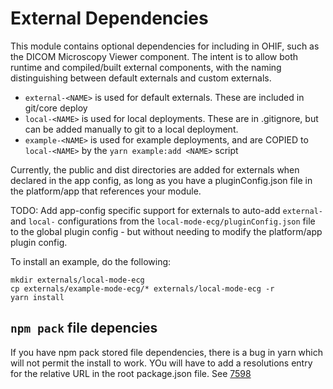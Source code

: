 # External Dependencies

This module contains optional dependencies for including in OHIF, such
as the DICOM Microscopy Viewer component.  The intent is to allow both
runtime and compiled/built external components, with the naming distinguishing
between default externals and custom externals.

* `external-<NAME>` is used for default externals.  These are included in git/core deploy
* `local-<NAME>` is used for local deployments.  These are in .gitignore, but can be added manually to git to a local deployment.
* `example-<NAME>` is used for example deployments, and are COPIED to `local-<NAME>` by the `yarn example:add <NAME>` script

Currently, the public and dist directories are added for externals when declared in the app config, as long
as you have a pluginConfig.json file in the platform/app that references your module.

TODO: Add app-config specific support for externals to auto-add `external-` and `local-` configurations from the
`local-mode-ecg/pluginConfig.json` file to the global plugin config - but without needing to modify the platform/app plugin config.

To install an example, do the following:

```
mkdir externals/local-mode-ecg
cp externals/example-mode-ecg/* externals/local-mode-ecg -r
yarn install
```

## `npm pack` file depencies
If you have npm pack stored file dependencies, there is a bug in yarn which will not
permit the install to work.  YOu will have to add a resolutions entry for the
relative URL in the root package.json file.
See [7598](https://github.com/yarnpkg/yarn/issues/7598)
